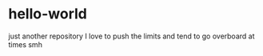 # hello-world
just another repository
I love to push the limits and tend to go overboard at times
smh
